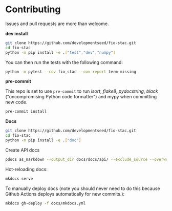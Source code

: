 # Contributing

Issues and pull requests are more than welcome.

**dev install**

```bash
git clone https://github.com/developmentseed/fio-stac.git
cd fio-stac
python -m pip install -e .["test","dev","numpy"]
```

You can then run the tests with the following command:

```sh
python -m pytest --cov fio_stac --cov-report term-missing
```

**pre-commit**

This repo is set to use `pre-commit` to run *isort*, *flake8*, *pydocstring*, *black* ("uncompromising Python code formatter") and mypy when committing new code.

```bash
pre-commit install
```

**Docs**

```bash
git clone https://github.com/developmentseed/fio-stac.git
cd fio-stac
python -m pip install -e .["doc"]
```

Create API docs

```bash
pdocs as_markdown --output_dir docs/docs/api/ --exclude_source --overwrite fio_stac.stac
```

Hot-reloading docs:

```bash
mkdocs serve
```

To manually deploy docs (note you should never need to do this because Github
Actions deploys automatically for new commits.):

```bash
mkdocs gh-deploy -f docs/mkdocs.yml
```
